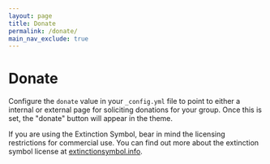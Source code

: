 ```yaml
---
layout: page
title: Donate
permalink: /donate/
main_nav_exclude: true
---
```


# Donate

Configure the `donate` value in your `_config.yml` file to point to either a internal or external page for soliciting donations for your group. Once this is set, the "donate" button will appear in the theme.

If you are using the Extinction Symbol, bear in mind the licensing restrictions for commercial use. You can find out more about the extinction symbol license at <a href="https://www.extinctionsymbol.info">extinctionsymbol.info</a>.